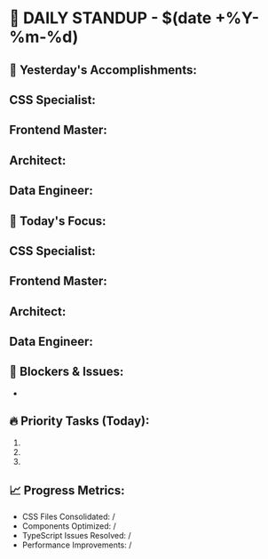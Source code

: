 # 📅 DAILY STANDUP - $(date +%Y-%m-%d)

## 🎯 Yesterday's Accomplishments:
**CSS Specialist:**
- 

**Frontend Master:**
- 

**Architect:**
- 

**Data Engineer:**
- 

## 🚀 Today's Focus:
**CSS Specialist:**
- 

**Frontend Master:**
- 

**Architect:**
- 

**Data Engineer:**
- 

## 🚧 Blockers & Issues:
- 

## 🔥 Priority Tasks (Today):
1. 
2. 
3. 

## 📈 Progress Metrics:
- CSS Files Consolidated: / 
- Components Optimized: /
- TypeScript Issues Resolved: /
- Performance Improvements: /
